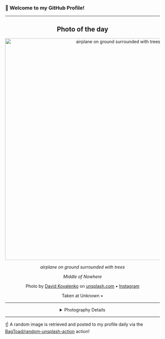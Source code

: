 ### 👋 Welcome to my GitHub Profile!

----
<div align="center">

## Photo of the day
  
  <a href="https://unsplash.com/photos/airplane-on-ground-surrounded-with-trees-G85VuTpw6jg"><img width="720" src="https://images.unsplash.com/photo-1508138221679-760a23a2285b?crop=entropy&cs=tinysrgb&fit=max&fm=jpg&ixid=M3w1OTQ0OTd8MHwxfHJhbmRvbXx8fHx8fHx8fDE3MjIyMzMzMTB8&ixlib=rb-4.0.3&q=80&w=1080" alt="airplane on ground surrounded with trees"></a>
  
  <em>airplane on ground surrounded with trees</em>
  
  <em>Middle of Nowhere</em>

  Photo by [David Kovalenko](null) on [unsplash.com](https://unsplash.com/) • [Instagram](https://instagram.com/iamdavidko)
  
  Taken at Unknown • 
  
  ---
  
<details>
<summary>Photography Details</summary>
  
| Parameter     | Value |
| ------------- | ----- |
| Camera Model  | FC220 |
| Exposure Time | 1/60 |
| Aperture      | 2.2 |
| Focal Length  | 4.7 |
| ISO           | 100 |
| Location      | Unknown (null) |
| Coordinates   | Latitude null, Longitude null |

</details>

</div>

----

☝️ A random image is retrieved and posted to my profile daily via the [BagToad/random-unsplash-action](https://github.com/BagToad/random-unsplash-action) action!
